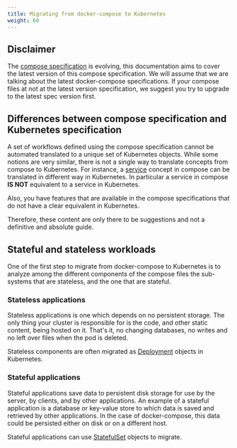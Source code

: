 ```yaml
---
title: Migrating from docker-compose to Kubernetes
weight: 60
---
```


## Disclaimer

The [compose specification](https://github.com/compose-spec/compose-spec) is evolving, this documentation aims to cover the latest version of this compose specification.
We will assume that we are talking about the latest docker-compose specifications.
If your compose files at not at the latest version specification, we suggest you try to upgrade to the latest spec version first. 

## Differences between compose specification and Kubernetes specification

A set of workflows defined using the compose specification cannot be automated translated to a unique set of Kubernetes objects.
While some notions are very similar, there is not a single way to translate concepts from compose to Kubernetes.
For instance, a [service](https://github.com/compose-spec/compose-spec/blob/master/spec.md#services-top-level-element) concept in compose can be translated in different way in Kubernetes.
In particular a service in compose **IS NOT** equivalent to a service in Kubernetes.

Also, you have features that are available in the compose specifications that do not have a clear equivalent in Kubernetes.

Therefore, these content are only there to be suggestions and not a definitive and absolute guide.

## Stateful and stateless workloads

One of the first step to migrate from docker-compose to Kubernetes is to analyze among the different components of the compose files the sub-systems that are stateless, and the one that are stateful.

### Stateless applications

Stateless applications is one which depends on no persistent storage.
The only thing your cluster is responsible for is the code, and other static content, being hosted on it.
That's it, no changing databases, no writes and no left over files when the pod is deleted.

Stateless components are often migrated as [Deployment](https://kubernetes.io/docs/concepts/workloads/controllers/deployment/) objects in Kubernetes.

### Stateful applications

Stateful applications save data to persistent disk storage for use by the server, by clients, and by other applications.
An example of a stateful application is a database or key-value store to which data is saved and retrieved by other applications.
In the case of docker-compose, this data could be persisted either on disk or on a different host.

Stateful applications can use [StatefulSet](https://kubernetes.io/docs/concepts/workloads/controllers/statefulset/) objects to migrate.
